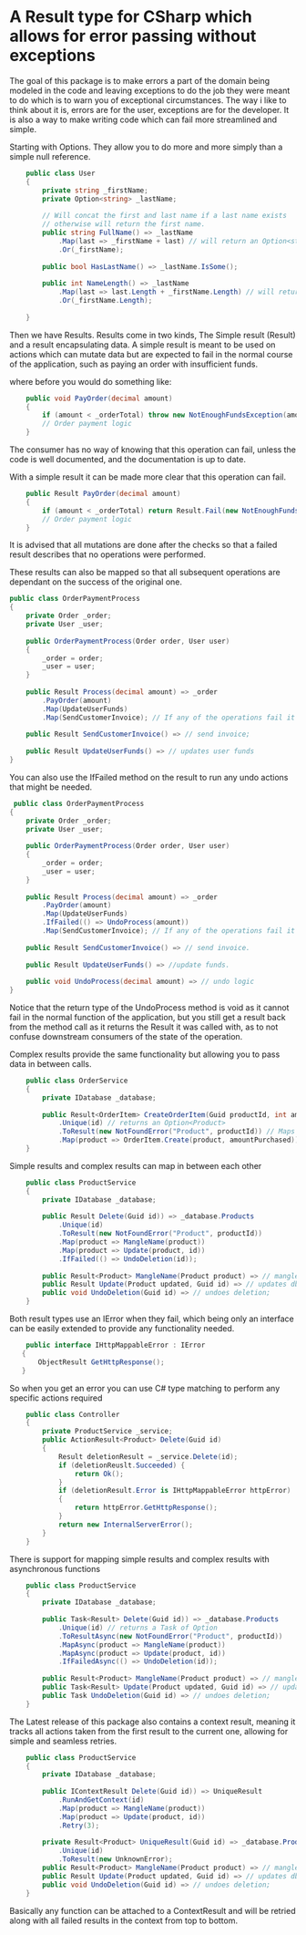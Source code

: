 A Result type for CSharp which allows for error passing without exceptions
=
The goal of this package is to make errors a part of the domain being modeled in the code and leaving exceptions to do 
the job they were meant to do which is to warn you of exceptional circumstances.
The way i like to think about it is, errors are for the user, exceptions are for the developer.
It is also a way to make writing code which can fail more streamlined and simple.

Starting with Options.
They allow you to do more and more simply than a simple null reference.
```csharp
    public class User
    {
        private string _firstName;
        private Option<string> _lastName;
        
        // Will concat the first and last name if a last name exists
        // otherwise will return the first name.
        public string FullName() => _lastName
            .Map(last => _firstName + last) // will return an Option<string>
            .Or(_firstName);
        
        public bool HasLastName() => _lastName.IsSome();
        
        public int NameLength() => _lastName
            .Map(last => last.Length + _firstName.Length) // will return Option<int>
            .Or(_firstName.Length);
        
    }
```

Then we have Results.
Results come in two kinds, The Simple result (Result) and a result encapsulating data.
A simple result is meant to be used on actions which can mutate data but are expected to fail in the normal course 
of the application, such as paying an order with insufficient funds.

where before you would do something like:
```csharp
    public void PayOrder(decimal amount) 
    {
        if (amount < _orderTotal) throw new NotEnoughFundsException(amount);
        // Order payment logic
    }
```
The consumer has no way of knowing that this operation can fail, unless the code is well documented, 
and the documentation is up to date.

With a simple result it can be made more clear that this operation can fail.

```csharp
    public Result PayOrder(decimal amount)
    {
        if (amount < _orderTotal) return Result.Fail(new NotEnoughFunds(amount));
        // Order payment logic
    }
```
It is advised that all mutations are done after the checks so that a failed result describes that no operations were performed.

These results can also be mapped so that all subsequent operations are dependant on the success of the original one.

```csharp
public class OrderPaymentProcess
{
    private Order _order;
    private User _user;
    
    public OrderPaymentProcess(Order order, User user) 
    {
        _order = order;
        _user = user;
    }
    
    public Result Process(decimal amount) => _order
        .PayOrder(amount)
        .Map(UpdateUserFunds)
        .Map(SendCustomerInvoice); // If any of the operations fail it will return a failed result
        
    public Result SendCustomerInvoice() => // send invoice;
    
    public Result UpdateUserFunds() => // updates user funds
}
```
You can also use the IfFailed method on the result to run any undo actions that might be needed.
```csharp
 public class OrderPaymentProcess
{
    private Order _order;
    private User _user;
    
    public OrderPaymentProcess(Order order, User user) 
    {
        _order = order;
        _user = user;
    }
    
    public Result Process(decimal amount) => _order
        .PayOrder(amount)
        .Map(UpdateUserFunds)
        .IfFailed(() => UndoProcess(amount))
        .Map(SendCustomerInvoice); // If any of the operations fail it will return a failed result
        
    public Result SendCustomerInvoice() => // send invoice.
    
    public Result UpdateUserFunds() => //update funds.
    
    public void UndoProcess(decimal amount) => // undo logic
}   
```
Notice that the return type of the UndoProcess method is void as it cannot fail in the normal function of the application, 
but you still get a result back from the method call as it returns the Result it was called with, as to not confuse downstream consumers of the state of the operation.

Complex results provide the same functionality but allowing you to pass data in between calls.

```csharp
    public class OrderService
    {
        private IDatabase _database;
        
        public Result<OrderItem> CreateOrderItem(Guid productId, int amountPurchased) => _database.Products
            .Unique(id) // returns an Option<Product>
            .ToResult(new NotFoundError("Product", productId)) // Maps the option to a Result<Product> using the passed IError if its empty.
            .Map(product => OrderItem.Create(product, amountPurchased))
    }
```

Simple results and complex results can map in between each other

```csharp
    public class ProductService
    {
        private IDatabase _database;
        
        public Result Delete(Guid id)) => _database.Products
            .Unique(id)
            .ToResult(new NotFoundError("Product", productId))
            .Map(product => MangleName(product))
            .Map(product => Update(product, id))
            .IfFailed(() => UndoDeletion(id));
        
        public Result<Product> MangleName(Product product) => // mangles product name;
        public Result Update(Product updated, Guid id) => // updates db state;
        public void UndoDeletion(Guid id) => // undoes deletion;
    }
```

Both result types use an IError when they fail, which being only an interface can be easily extended
to provide any functionality needed.

```csharp
    public interface IHttpMappableError : IError
   {
       ObjectResult GetHttpResponse();
   }
```

So when you get an error you can use C# type matching to perform any specific actions required

```csharp
    public class Controller
    {
        private ProductService _service;
        public ActionResult<Product> Delete(Guid id)
        {
            Result deletionResult = _service.Delete(id);
            if (deletionReuslt.Succeeded) {
                return Ok();
            }
            if (deletionResult.Error is IHttpMappableError httpError)
            {
                return httpError.GetHttpResponse();
            }
            return new InternalServerError();
        }
    }
```

There is support for mapping simple results and complex results with asynchronous functions

```csharp
    public class ProductService
    {
        private IDatabase _database;
        
        public Task<Result> Delete(Guid id)) => _database.Products
            .Unique(id) // returns a Task of Option
            .ToResultAsync(new NotFoundError("Product", productId))
            .MapAsync(product => MangleName(product))
            .MapAsync(product => Update(product, id))
            .IfFailedAsync(() => UndoDeletion(id));
        
        public Result<Product> MangleName(Product product) => // mangles product name;
        public Task<Result> Update(Product updated, Guid id) => // updates db state;
        public Task UndoDeletion(Guid id) => // undoes deletion;
    } 
```

The Latest release of this package also contains a context result, meaning it tracks all actions
taken from the first result to the current one, allowing for simple and seamless retries.

```csharp
    public class ProductService
    {
        private IDatabase _database;
        
        public IContextResult Delete(Guid id)) => UniqueResult
            .RunAndGetContext(id)
            .Map(product => MangleName(product))
            .Map(product => Update(product, id))
            .Retry(3);
        
        private Result<Product> UniqueResult(Guid id) => _database.Products
            .Unique(id)
            .ToResult(new UnknownError);
        public Result<Product> MangleName(Product product) => // mangles product name;
        public Result Update(Product updated, Guid id) => // updates db state;
        public void UndoDeletion(Guid id) => // undoes deletion;
    }
```

Basically any function can be attached to a ContextResult and will be retried along with all failed
results in the context from top to bottom.